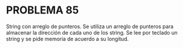 # PROBLEMA 85

String con arreglo de punteros. Se utiliza un arreglo de punteros para almacenar la dirección de 
cada uno de los string. Se lee por teclado un string y se pide memoria de acuerdo a su longitud.